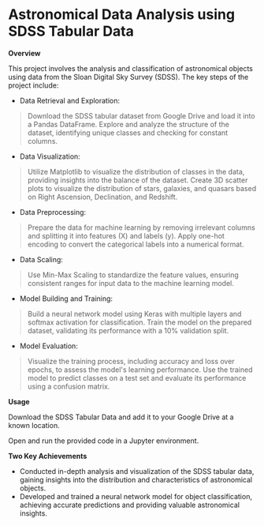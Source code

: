 # Astronomical Data Analysis using SDSS Tabular Data 

**Overview**

This project involves the analysis and classification of astronomical objects using data from the Sloan Digital Sky Survey (SDSS). The key steps of the project include:

- Data Retrieval and Exploration:

> Download the SDSS tabular dataset from Google Drive and load it into a Pandas DataFrame.
> Explore and analyze the structure of the dataset, identifying unique classes and checking for constant columns.

- Data Visualization:

> Utilize Matplotlib to visualize the distribution of classes in the data, providing insights into the balance of the dataset.
> Create 3D scatter plots to visualize the distribution of stars, galaxies, and quasars based on Right Ascension, Declination, and Redshift.

- Data Preprocessing:

> Prepare the data for machine learning by removing irrelevant columns and splitting it into features (X) and labels (y).
> Apply one-hot encoding to convert the categorical labels into a numerical format.

- Data Scaling:

> Use Min-Max Scaling to standardize the feature values, ensuring consistent ranges for input data to the machine learning model.

- Model Building and Training:

> Build a neural network model using Keras with multiple layers and softmax activation for classification.
> Train the model on the prepared dataset, validating its performance with a 10% validation split.

- Model Evaluation:

> Visualize the training process, including accuracy and loss over epochs, to assess the model's learning performance.
> Use the trained model to predict classes on a test set and evaluate its performance using a confusion matrix.


**Usage**

Download the SDSS Tabular Data and add it to your Google Drive at a known location.

Open and run the provided code in a Jupyter environment.


**Two Key Achievements**

- Conducted in-depth analysis and visualization of the SDSS tabular data, gaining insights into the distribution and characteristics of astronomical objects.
- Developed and trained a neural network model for object classification, achieving accurate predictions and providing valuable astronomical insights.
